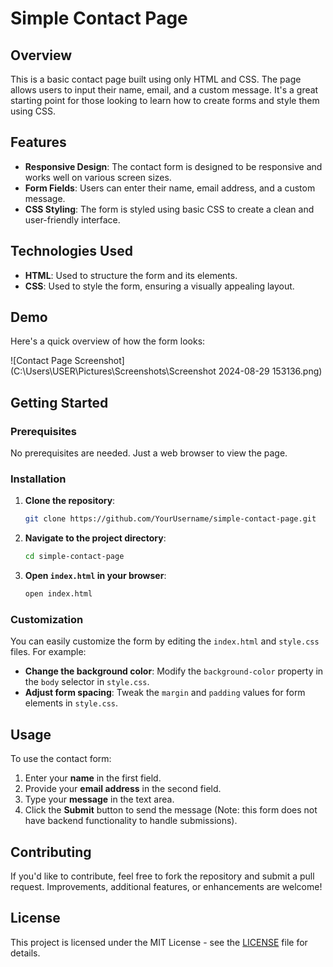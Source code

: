 # Simple Contact Page

## Overview

This is a basic contact page built using only HTML and CSS. The page allows users to input their name, email, and a custom message. It's a great starting point for those looking to learn how to create forms and style them using CSS.

## Features

- **Responsive Design**: The contact form is designed to be responsive and works well on various screen sizes.
- **Form Fields**: Users can enter their name, email address, and a custom message.
- **CSS Styling**: The form is styled using basic CSS to create a clean and user-friendly interface.

## Technologies Used

- **HTML**: Used to structure the form and its elements.
- **CSS**: Used to style the form, ensuring a visually appealing layout.

## Demo

Here's a quick overview of how the form looks:

![Contact Page Screenshot](C:\Users\USER\Pictures\Screenshots\Screenshot 2024-08-29 153136.png)

## Getting Started

### Prerequisites

No prerequisites are needed. Just a web browser to view the page.

### Installation

1. **Clone the repository**:
   ```bash
   git clone https://github.com/YourUsername/simple-contact-page.git
   ```
2. **Navigate to the project directory**:
   ```bash
   cd simple-contact-page
   ```
3. **Open `index.html` in your browser**:
   ```bash
   open index.html
   ```

### Customization

You can easily customize the form by editing the `index.html` and `style.css` files. For example:

- **Change the background color**: Modify the `background-color` property in the `body` selector in `style.css`.
- **Adjust form spacing**: Tweak the `margin` and `padding` values for form elements in `style.css`.

## Usage

To use the contact form:

1. Enter your **name** in the first field.
2. Provide your **email address** in the second field.
3. Type your **message** in the text area.
4. Click the **Submit** button to send the message (Note: this form does not have backend functionality to handle submissions).

## Contributing

If you'd like to contribute, feel free to fork the repository and submit a pull request. Improvements, additional features, or enhancements are welcome!

## License

This project is licensed under the MIT License - see the [LICENSE](LICENSE) file for details.
